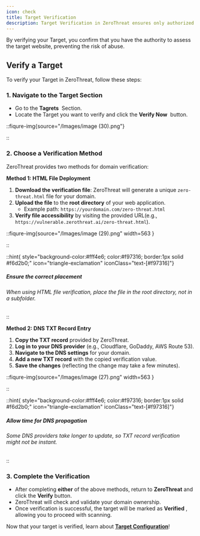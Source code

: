```yaml
---
icon: check
title: Target Verification
description: Target Verification in ZeroThreat ensures only authorized users can initiate security scans on a given target. It checks domain ownership or access permissions through methods like file upload, DNS record, or token injection. Successful verification confirms scan readiness and helps prevent unauthorized or accidental scanning attempts. 
---
```


By verifying your Target, you confirm that you have the authority to assess the target website, preventing the risk of abuse. &#x20;

## Verify a Target

To verify your Target in ZeroThreat, follow these steps:

### 1. Navigate to the Target Section

- Go to the **Tagrets** <span><img src="/Images/image (44).png" alt=""></span> Section.&#x20;
- Locate the Target you want to verify and click the **Verify Now** <span><img src="/Images/image (45).png" alt="" data-size="original"></span> button.

::fiqure-img{source="/Images/image (30).png"}

<!-- <img src="/Images/image (30).png" alt=""> -->

::

### 2. Choose a Verification Method

ZeroThreat provides two methods for domain verification:

**Method 1: HTML File Deployment**

1. **Download the verification file**: ZeroThreat will generate a unique `zero-threat.html` file for your domain.
2. **Upload the file** to the **root directory** of your web application.
   - Example path: `https://yourdomain.com/zero-threat.html`
3. **Verify file accessibility** by visiting the provided URL(e.g., `https://vulnerable.zerothreat.ai/zero-threat.html`).

::fiqure-img{source="/Images/image (29).png" width=563 }

<!-- <img src="/Images/image (29).png" alt="" width="563"> -->

::

::hint{ style="background-color:#fff4e6; color:#f97316; border:1px solid #f6d2b0;" icon="triangle-exclamation" iconClass="text-[#f97316]"}

##### **Ensure the correct placement**

###### When using HTML file verification, place the file in the root directory, not in a subfolder.

::

**Method 2: DNS TXT Record Entry**

1. **Copy the TXT record** provided by ZeroThreat.
2. **Log in to your DNS provider** (e.g., Cloudflare, GoDaddy, AWS Route 53).
3. **Navigate to the DNS settings** for your domain.
4. **Add a new TXT record** with the copied verification value.
5. **Save the changes** (reflecting the change may take a few minutes).

::fiqure-img{source="/Images/image (27).png" width=563 }

<!-- <img src="/Images/image (27).png" alt="" width="563"> -->

::

::hint{ style="background-color:#fff4e6; color:#f97316; border:1px solid #f6d2b0;" icon="triangle-exclamation" iconClass="text-[#f97316]"}

##### **Allow time for DNS propagation**

###### Some DNS providers take longer to update, so TXT record verification might not be instant.

::

### 3. Complete the Verification

- After completing **either** of the above methods, return to **ZeroThreat** and click the **Verify** button.
- ZeroThreat will check and validate your domain ownership.
- Once verification is successful, the target will be marked as **Verified** <span><img src="/Images/image (32).png" alt=""></span>, allowing you to proceed with scanning.

Now that your target is verified, learn about [**Target Configuration**](target-configuration.md 'mention')!&#x20;

